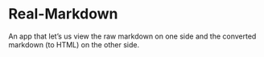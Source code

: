 # Real-Markdown
An app that let’s us view the raw markdown on one side and the converted markdown (to HTML) on the other side.
